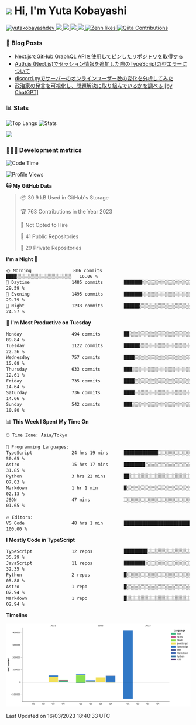 <h1><img src="https://emojis.slackmojis.com/emojis/images/1613942336/14158/balloons.gif?1613942336" width="30"/> Hi, I'm Yuta Kobayashi</h1>

<p align="left"> 
  <a href="https://github.com/yutakobayashidev/yutakobayashidev/">
    <img src="https://komarev.com/ghpvc/?username=yutakobayashdev" alt="yutakobayashdev" />
  </a>
  <a href="https://twitter.com/yutakobayashi__">
    <img height="20" src="https://img.shields.io/twitter/follow/yutakobayashi__?label=Twitter&logo=twitter&style=flat" />
  </a>
  <a href="https://mastodon.social/@yutakobayashi">
    <img height="20" src="https://img.shields.io/mastodon/follow/107202517736161782?domain=https%3A%2F%2Fmastodon.social&label=Mastodon&logo=mastodon&style=plastic" />
  </a>
  <a href="https://github.com/yutakobayashidev">
    <img height="20" src="https://img.shields.io/github/followers/yutakobayashidev?label=follow&logo=github&style=flat" />
  </a>
  <a href="https://www.reddit.com/user/yutakobayashi">
    <img height="20" src="https://img.shields.io/reddit/user-karma/combined/yutakobayashi?label=Reddit&logo=reddit&style=flat" />
  </a>
  <a href="https://zenn.dev/yutakobayashi">
    <img src="https://badgen.org/img/zenn/yutakobayashi/likes?style=plastic" alt="Zenn likes" />
  </a>
  <a href="https://qiita.com/yutakobayashi">
    <img src="https://badgen.org/img/qiita/yutakobayashi/contributions?style=plastic" alt="Qiita Contributions" />
  </a>
</p>

### 📕 Blog Posts

<!-- BLOG-POST-LIST:START -->
- [Next.jsでGitHub GraphQL APIを使用してピンしたリポジトリを取得する](https://zenn.dev/yutakobayashi/articles/github-graphql-api-pin-repository)
- [Auth.js &lpar;Next.js&rpar;でセッション情報を追加した際のTypeScriptの型エラーについて](https://zenn.dev/yutakobayashi/articles/nextauth-session-typescript)
- [discord.pyでサーバーのオンラインユーザー数の変化を分析してみた](https://zenn.dev/yutakobayashi/articles/discord-online-members-chart)
- [政治家の発言を可視化し、問題解決に取り組んでいるかを調べる [by ChatGPT]](https://qiita.com/yutakobayashi/items/1381de1da52ea7ca56b9)
<!-- BLOG-POST-LIST:END -->

### 📊 Stats

![Top Langs](https://github-readme-stats.vercel.app/api/top-langs/?username=yutakobayashidev)
![Stats](https://github-readme-stats.vercel.app/api?username=yutakobayashidev&count_private=true&show_icons=true&line_height=40)

<!--START_SECTION:lapras-card-->
<a href="https://lapras.com/public/yutakobayashi" target="_blank" rel="noopener noreferrer"><img src="https://lapras-card-generator.vercel.app/api/svg?e=3.37&b=2.85&i=3.11&b1=%23020e27&b2=%230e5593&i1=%2303102f&i2=%231688bf&l=en" width="400" ></a>
<!--END_SECTION:lapras-card-->

### 👩🏻‍💻 Development metrics

<!--START_SECTION:waka-->
![Code Time](http://img.shields.io/badge/Code%20Time-835%20hrs%2015%20mins-blue)

![Profile Views](http://img.shields.io/badge/Profile%20Views-13-blue)

**🐱 My GitHub Data** 

> 📦 30.9 kB Used in GitHub's Storage 
 > 
> 🏆 763 Contributions in the Year 2023
 > 
> 🚫 Not Opted to Hire
 > 
> 📜 41 Public Repositories 
 > 
> 🔑 29 Private Repositories 
 > 
**I'm a Night 🦉** 

```text
🌞 Morning                806 commits         ████░░░░░░░░░░░░░░░░░░░░░   16.06 % 
🌆 Daytime                1485 commits        ███████░░░░░░░░░░░░░░░░░░   29.59 % 
🌃 Evening                1495 commits        ███████░░░░░░░░░░░░░░░░░░   29.79 % 
🌙 Night                  1233 commits        ██████░░░░░░░░░░░░░░░░░░░   24.57 % 
```
📅 **I'm Most Productive on Tuesday** 

```text
Monday                   494 commits         ██░░░░░░░░░░░░░░░░░░░░░░░   09.84 % 
Tuesday                  1122 commits        ██████░░░░░░░░░░░░░░░░░░░   22.36 % 
Wednesday                757 commits         ████░░░░░░░░░░░░░░░░░░░░░   15.08 % 
Thursday                 633 commits         ███░░░░░░░░░░░░░░░░░░░░░░   12.61 % 
Friday                   735 commits         ████░░░░░░░░░░░░░░░░░░░░░   14.64 % 
Saturday                 736 commits         ████░░░░░░░░░░░░░░░░░░░░░   14.66 % 
Sunday                   542 commits         ███░░░░░░░░░░░░░░░░░░░░░░   10.80 % 
```


📊 **This Week I Spent My Time On** 

```text
🕑︎ Time Zone: Asia/Tokyo

💬 Programming Languages: 
TypeScript               24 hrs 19 mins      █████████████░░░░░░░░░░░░   50.65 % 
Astro                    15 hrs 17 mins      ████████░░░░░░░░░░░░░░░░░   31.85 % 
Python                   3 hrs 22 mins       ██░░░░░░░░░░░░░░░░░░░░░░░   07.03 % 
Markdown                 1 hr 1 min          █░░░░░░░░░░░░░░░░░░░░░░░░   02.13 % 
JSON                     47 mins             ░░░░░░░░░░░░░░░░░░░░░░░░░   01.65 % 

🔥 Editors: 
VS Code                  48 hrs 1 min        █████████████████████████   100.00 % 
```

**I Mostly Code in TypeScript** 

```text
TypeScript               12 repos            █████████░░░░░░░░░░░░░░░░   35.29 % 
JavaScript               11 repos            ████████░░░░░░░░░░░░░░░░░   32.35 % 
Python                   2 repos             █░░░░░░░░░░░░░░░░░░░░░░░░   05.88 % 
Astro                    1 repo              █░░░░░░░░░░░░░░░░░░░░░░░░   02.94 % 
Markdown                 1 repo              █░░░░░░░░░░░░░░░░░░░░░░░░   02.94 % 
```



**Timeline**

![Lines of Code chart](https://raw.githubusercontent.com/yutakobayashidev/yutakobayashidev/main/assets/bar_graph.png)


 Last Updated on 16/03/2023 18:40:33 UTC
<!--END_SECTION:waka-->
